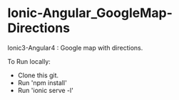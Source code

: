 # Ionic-Angular_GoogleMap-Directions
Ionic3-Angular4 : Google map with directions.<br>

To Run locally:

<ul><li>Clone this git.</li>
<li>Run 'npm install'</li>
<li>Run 'ionic serve -l'</li></ul>